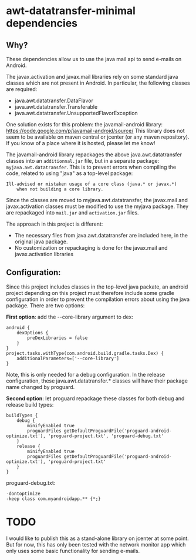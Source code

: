 awt-datatransfer-minimal dependencies
=====================================

Why?
----
These dependencies allow us to use the java mail api to send e-mails on Android.

The javax.activation and javax.mail libraries rely on some standard java classes
which are not present in Android. In particular, the following classes are required:
* java.awt.datatransfer.DataFlavor
* java.awt.datatransfer.Transferable
* java.awt.datatransfer.UnsupportedFlavorException

One solution exists for this problem: the javamail-android library: 
https://code.google.com/p/javamail-android/source/
This library does not seem to be available on maven central or jcenter 
(or any maven repository). If you know of a place where it is hosted, please let me know!

The javamail-android library repackages the above java.awt.datatransfer classes
into an ```additionnal.jar``` file, but in a separate package: ```myjava.awt.datatransfer```.
This is to prevent errors when compiling the code, related to using "java" as a 
top-level package:
```
Ill-advised or mistaken usage of a core class (java.* or javax.*)
  	when not building a core library.
```
Since the classes are moved to myjava.awt.datatransfer, the javax.mail and javax.activation
classes must be modified to use the myjava package.  They are repackaged into
```mail.jar``` and ```activation.jar``` files.

The approach in this project is different:
* The necessary files from java.awt.datatransfer are included here, in the original java package.
* No customization or repackaging is done for the javax.mail and javax.activation libraries

Configuration:
--------------
Since this project includes classes in the top-level java packate, an android project depending 
on this project must therefore include some gradle configuration in order to prevent the 
compilation errors about using the java package.  There are two options:

**First option**: add the --core-library argument to dex:
```
android {
    dexOptions {
        preDexLibraries = false
    }
}
project.tasks.withType(com.android.build.gradle.tasks.Dex) {
    additionalParameters=['--core-library']
}
```
Note, this is only needed for a debug configuration. In the release configuration,
these java.awt.datatransfer.* classes will have their package name changed by 
proguard.  

**Second option**: let proguard repackage these classes for both debug and release build types:
```
buildTypes {
    debug {
        minifyEnabled true
        proguardFiles getDefaultProguardFile('proguard-android-optimize.txt'), 'proguard-project.txt', 'proguard-debug.txt'
    }
    release {
        minifyEnabled true
        proguardFiles getDefaultProguardFile('proguard-android-optimize.txt'), 'proguard-project.txt'
    }
}
```
proguard-debug.txt:
```
-dontoptimize
-keep class com.myandroidapp.** {*;}
```

TODO
====
I would like to publish this as a stand-alone library on jcenter at some point.
But for now, this has only been tested with the network monitor app which only
uses some basic functionality for sending e-mails.
